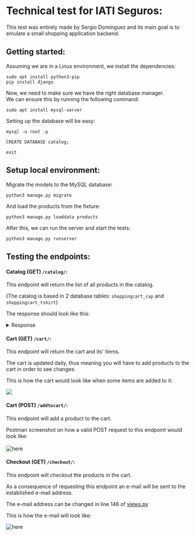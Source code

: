 # Technical test for IATI Seguros:
This test was entirely made by Sergio Domínguez and its main goal is to emulate a small shopping application backend.

## Getting started:

Assuming we are in a Linux environment, we install the dependencies:

    sudo apt install python3-pip
    pip install django
    
Now, we need to make sure we have the right database manager.
<br/>
We can ensure this by running the following command:
    
    sudo apt install mysql-server

Setting up the database will be easy:

    mysql -u root -p

    CREATE DATABASE catalog;

    exit

## Setup local environment:

Migrate the models to the MySQL database:

    python3 manage.py migrate

And load the products from the fixture:

    python3 manage.py loaddata products

After this, we can run the server and start the tests:

    python3 manage.py runserver

## Testing the endpoints:

#### Catalog (GET) `/catalog/`:

This endpoint will return the list of all products in the catalog.<br/>

(The catalog is based in 2 database tables: `shoppingcart_cap` and `shoppingcart_tshirt`)

The response should look like this:

<details closed>
<summary>Response</summary>

``` json
{
    "caps": [
        {
            "main_color": "Negro",
            "secondary_color": null,
            "brand": "Ralph Lauren",
            "catalog_inclusion_date": "2022-06-29T19:38:05Z",
            "image_url": "https://m.media-amazon.com/images/I/81lDs66F1pL._AC_UX522_.jpg",
            "description": "Gorra Ralph Lauren adulto",
            "id": 4,
            "logo_color": "Beige"
        },
        {
            "main_color": "Negro",
            "secondary_color": "Rojo",
            "brand": "Adidas",
            "catalog_inclusion_date": "2022-07-02T10:00:00Z",
            "image_url": "https://www.rekordsport.es/uploads/photo/image/4920/gallery_A02506_1.JPG",
            "description": "Gorra adidas con gráfico para niño",
            "id": 1,
            "logo_color": "Blanco"
        },
        {
            "main_color": "Blanco",
            "secondary_color": "Rojo",
            "brand": "FILA",
            "catalog_inclusion_date": "2022-07-02T11:00:00Z",
            "image_url": "https://deportesmoya.es/127801-large_default/gorra-fila-trucker-cap-blanco-azul.jpg",
            "description": "Gorra FILA Trucker",
            "id": 3,
            "logo_color": "Azul/Rojo"
        },
        {
            "main_color": "Rojo",
            "secondary_color": null,
            "brand": "Lacoste",
            "catalog_inclusion_date": "2022-07-02T23:00:00Z",
            "image_url": "https://http2.mlstatic.com/D_NQ_NP_730275-MLC45216814813_032021-W.jpg",
            "description": "Gorra Lacoste edición limitada 25 aniversario",
            "id": 5,
            "logo_color": "Verde con borde blanco"
        },
        {
            "main_color": "Negro",
            "secondary_color": null,
            "brand": "Nike",
            "catalog_inclusion_date": "2022-07-03T11:00:04Z",
            "image_url": "https://static.nike.com/a/images/t_PDP_1280_v1/f_auto,q_auto:eco/ntdkudemnsoblgfhg17p/gorra-aerobill-classic-99-FjPlk8.png",
            "description": "Gorra Nike para adulto",
            "id": 2,
            "logo_color": "Blanco"
        }
    ],
    "t-shirts": [
        {
            "main_color": "Negro",
            "secondary_color": null,
            "brand": "Nike",
            "catalog_inclusion_date": "2022-07-01T10:00:00Z",
            "image_url": "https://cdn.idealo.com/folder/Product/201788/5/201788558/s11_produktbild_gross_4/nike-sportswear-t-shirt-dm4685.jpg",
            "description": "Nike Sportswear t-shirt",
            "id": 1,
            "size": "S",
            "fabric": "Poliéster",
            "gender": "Hombre",
            "sleeves": false
        },
        {
            "main_color": "Negro",
            "secondary_color": "Camel",
            "brand": "Guess",
            "catalog_inclusion_date": "2022-07-01T10:00:02Z",
            "image_url": "https://images.sportsdirect.com/images/products/65826303_l_a1.jpg",
            "description": "Guess lady \"NORAH\" t-shirt new collection",
            "id": 2,
            "size": "XS",
            "fabric": "Poliéster 100%",
            "gender": "Mujer",
            "sleeves": true
        },
        {
            "main_color": "Negro",
            "secondary_color": "Azul y Verde",
            "brand": "Hollister",
            "catalog_inclusion_date": "2022-07-01T10:00:04Z",
            "image_url": "https://img.hollisterco.com/is/image/anf/KIC_324-2083-1063-916_prod1?policy=product-medium&wid=350&hei=438",
            "description": "Hollister logo icon CREW T-shirt. Ombre coloring...",
            "id": 3,
            "size": "MAS",
            "fabric": "Poliéster 100%",
            "gender": "Hombre",
            "sleeves": false
        },
        {
            "main_color": "Blanco",
            "secondary_color": "Azul oscuro",
            "brand": "Tommy Hilfiger",
            "catalog_inclusion_date": "2022-07-01T10:00:06Z",
            "image_url": "https://tommy-europe.scene7.com/is/image/TommyEurope/KB0KB07286_YBR_main_listing?$listing$",
            "description": "Camiseta para niños de Tommy Hilfiger con gráfico en el centro.",
            "id": 4,
            "size": "L",
            "fabric": "Poliéster 90%",
            "gender": "Hombre",
            "sleeves": false
        },
        {
            "main_color": "Verde claro",
            "secondary_color": null,
            "brand": "Blue Banana",
            "catalog_inclusion_date": "2022-07-01T10:00:08Z",
            "image_url": "https://cdn.shopify.com/s/files/1/0122/2724/8185/products/LSClassicTeeMint2_300x.jpg?v=1647509794",
            "description": "Camiseta Blue Banana con gráfico en la parte superior derecha",
            "id": 5,
            "size": "XL",
            "fabric": "Poliéster 90%",
            "gender": "Unisex",
            "sleeves": true
        }
    ]
}
```
</details>

#### Cart (GET) `/cart/`:

This endpoint will return the cart and its' items.

The cart is updated daily, thus meaning you will have to add products to the cart in order to see changes.

This is how the cart would look like when some items are added to it:

![](https://imgur.com/0N0QP9a.png)

#### Cart (POST) `/addtocart/`:

This endpoint will add a product to the cart.

Postman screenshot on how a valid POST request to this endpoint would look like:
<br/><br/>
![here](https://imgur.com/J1dfyvJ.png)

#### Checkout (GET) `/checkout/`:

This endpoint will checkout the products in the cart.

As a consequence of requesting this endpoint an e-mail will be sent to the established e-mail address.<br/>

The e-mail address can be changed in line 146 of [views.py](./shoppingcart/views.py)

This is how the e-mail will look like:

![here](https://imgur.com/kOjoB1y.png)
